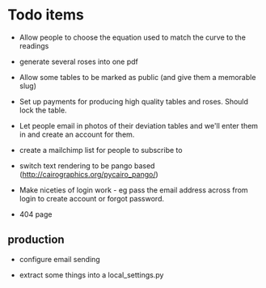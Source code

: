 # Todo items

* Allow people to choose the equation used to match the curve to the readings

* generate several roses into one pdf

* Allow some tables to be marked as public (and give them a memorable slug)

* Set up payments for producing high quality tables and roses. Should lock the table.

* Let people email in photos of their deviation tables and we'll enter them in and create an account for them.

* create a mailchimp list for people to subscribe to

* switch text rendering to be pango based (http://cairographics.org/pycairo_pango/)

* Make niceties of login work - eg pass the email address across from login to create account or forgot password.

* 404 page

## production

* configure email sending

* extract some things into a local_settings.py
